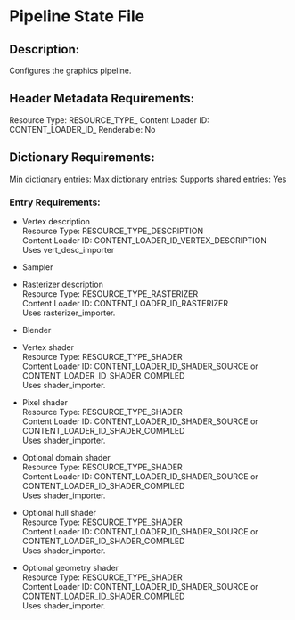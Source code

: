 Pipeline State File
===================
## Description: 
Configures the graphics pipeline. 

## Header Metadata Requirements:
Resource Type: RESOURCE_TYPE_
Content Loader ID: CONTENT_LOADER_ID_
Renderable: No  

## Dictionary Requirements:
Min dictionary entries:
Max dictionary entries:
Supports shared entries: Yes

### Entry Requirements:
* Vertex description  
  Resource Type: RESOURCE_TYPE_DESCRIPTION  
  Content Loader ID: CONTENT_LOADER_ID_VERTEX_DESCRIPTION  
  Uses vert_desc_importer  

* Sampler

* Rasterizer description  
  Resource Type: RESOURCE_TYPE_RASTERIZER  
  Content Loader ID: CONTENT_LOADER_ID_RASTERIZER  
  Uses rasterizer_importer.  

* Blender

* Vertex shader  
  Resource Type: RESOURCE_TYPE_SHADER  
  Content Loader ID: CONTENT_LOADER_ID_SHADER_SOURCE or 
  CONTENT_LOADER_ID_SHADER_COMPILED  
  Uses shader_importer.  

* Pixel shader  
  Resource Type: RESOURCE_TYPE_SHADER  
  Content Loader ID: CONTENT_LOADER_ID_SHADER_SOURCE or 
  CONTENT_LOADER_ID_SHADER_COMPILED  
  Uses shader_importer.  

* Optional domain shader  
  Resource Type: RESOURCE_TYPE_SHADER  
  Content Loader ID: CONTENT_LOADER_ID_SHADER_SOURCE or 
  CONTENT_LOADER_ID_SHADER_COMPILED  
  Uses shader_importer.  

* Optional hull shader  
  Resource Type: RESOURCE_TYPE_SHADER  
  Content Loader ID: CONTENT_LOADER_ID_SHADER_SOURCE or 
  CONTENT_LOADER_ID_SHADER_COMPILED  
  Uses shader_importer.  

* Optional geometry shader  
  Resource Type: RESOURCE_TYPE_SHADER  
  Content Loader ID: CONTENT_LOADER_ID_SHADER_SOURCE or 
  CONTENT_LOADER_ID_SHADER_COMPILED  
  Uses shader_importer.  